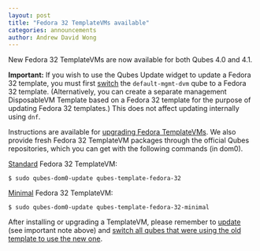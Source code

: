 ```yaml
---
layout: post
title: "Fedora 32 TemplateVMs available"
categories: announcements
author: Andrew David Wong
---
```


New Fedora 32 TemplateVMs are now available for both Qubes 4.0 and 4.1.

**Important:** If you wish to use the Qubes Update widget to update a
Fedora 32 template, you must first [switch][switching] the
`default-mgmt-dvm` qube to a Fedora 32 template. (Alternatively, you
can create a separate management DisposableVM Template based on a
Fedora 32 template for the purpose of updating Fedora 32 templates.)
This does not affect updating internally using `dnf`.

Instructions are available for [upgrading Fedora TemplateVMs]. We also
provide fresh Fedora 32 TemplateVM packages through the official Qubes
repositories, which you can get with the following commands (in dom0).

[Standard][Fedora] Fedora 32 TemplateVM:

    $ sudo qubes-dom0-update qubes-template-fedora-32

[Minimal] Fedora 32 TemplateVM:

    $ sudo qubes-dom0-update qubes-template-fedora-32-minimal

After installing or upgrading a TemplateVM, please remember to [update]
(see important note above) and [switch all qubes that were using the
old template to use the new one][switching].


[upgrading Fedora TemplateVMs]: /doc/template/fedora/upgrade/
[Fedora]: /doc/templates/fedora/
[Minimal]: /doc/templates/minimal/
[update]: /doc/software-update-domu/
[switching]: /doc/templates/#switching

